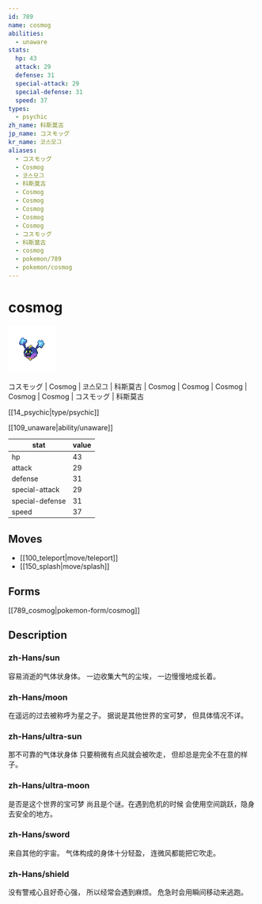 ```yaml
---
id: 789
name: cosmog
abilities:
  - unaware
stats:
  hp: 43
  attack: 29
  defense: 31
  special-attack: 29
  special-defense: 31
  speed: 37
types:
  - psychic
zh_name: 科斯莫古
jp_name: コスモッグ
kr_name: 코스모그
aliases:
  - コスモッグ
  - Cosmog
  - 코스모그
  - 科斯莫古
  - Cosmog
  - Cosmog
  - Cosmog
  - Cosmog
  - Cosmog
  - コスモッグ
  - 科斯莫古
  - cosmog
  - pokemon/789
  - pokemon/cosmog
---
```

# cosmog

![](https://raw.githubusercontent.com/PokeAPI/sprites/master/sprites/pokemon/789.png)

コスモッグ | Cosmog | 코스모그 | 科斯莫古 | Cosmog | Cosmog | Cosmog | Cosmog | Cosmog | コスモッグ | 科斯莫古

[[14_psychic|type/psychic]]

[[109_unaware|ability/unaware]]

|stat|value|
|---|---|
|hp|43|
|attack|29|
|defense|31|
|special-attack|29|
|special-defense|31|
|speed|37|


## Moves

- [[100_teleport|move/teleport]]
- [[150_splash|move/splash]]

## Forms



[[789_cosmog|pokemon-form/cosmog]]

## Description

### zh-Hans/sun

容易消逝的气体状身体。
一边收集大气的尘埃，
一边慢慢地成长着。

### zh-Hans/moon

在遥远的过去被称呼为星之子。
据说是其他世界的宝可梦，
但具体情况不详。

### zh-Hans/ultra-sun

那不可靠的气体状身体
只要稍微有点风就会被吹走，
但却总是完全不在意的样子。

### zh-Hans/ultra-moon

是否是这个世界的宝可梦
尚且是个谜。在遇到危机的时候
会使用空间跳跃，隐身去安全的地方。

### zh-Hans/sword

来自其他的宇宙。
气体构成的身体十分轻盈，
连微风都能把它吹走。

### zh-Hans/shield

没有警戒心且好奇心强，
所以经常会遇到麻烦。
危急时会用瞬间移动来逃跑。

